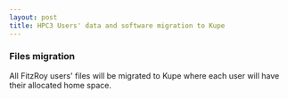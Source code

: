 ```yaml
---
layout: post
title: HPC3 Users' data and software migration to Kupe
---
```



### Files migration

All FitzRoy users' files  will be migrated to Kupe where each user will have their allocated home space.
